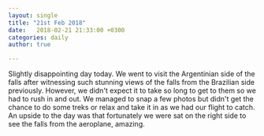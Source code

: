 ```yaml
---
layout: single
title: "21st Feb 2018"
date:   2018-02-21 21:33:00 +0300
categories: daily
author: true

---
```


Slightly disappointing day today. We went to visit the Argentinian side of the falls after witnessing such stunning views of the falls from the Brazilian side previously. However, we didn't expect it to take so long to get to them so we had to rush in and out. We managed to snap a few photos but didn't get the chance to do some treks or relax and take it in as we had our flight to catch. An upside to the day was that fortunately we were sat on the right side to see the falls from the aeroplane, amazing. 

